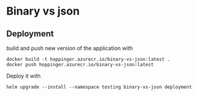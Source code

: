 # Binary vs json

## Deployment

build and push new version of the application with 

    docker build -t hoppinger.azurecr.io/binary-vs-json:latest .
    docker push hoppinger.azurecr.io/binary-vs-json:latest

Deploy it with

    helm upgrade --install --namespace testing binary-vs-json deployment